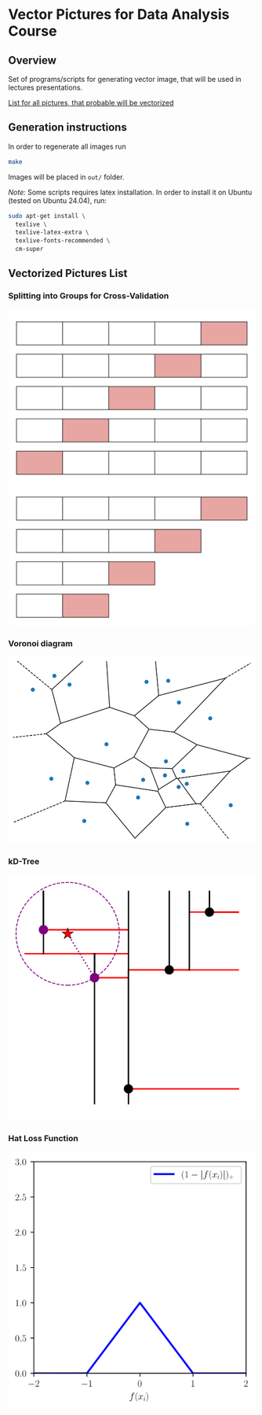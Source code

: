 # Vector Pictures for Data Analysis Course

## Overview

Set of programs/scripts for generating vector image, that will be used in
lectures presentations.

[List for all pictures, that probable will be vectorized](https://docs.google.com/spreadsheets/d/14owTcCgBI9dgRV3bD8-PJtoFbX9sbjvmffwWbo2j-S4/edit?usp=sharing)

## Generation instructions

In order to regenerate all images run

```sh
make
```

Images will be placed in `out/` folder.

*Note:* Some scripts requires latex installation. In order to install it on 
Ubuntu (tested on Ubuntu 24.04), run:

```sh
sudo apt-get install \
  texlive \
  texlive-latex-extra \
  texlive-fonts-recommended \
  cm-super
```

## Vectorized Pictures List

### Splitting into Groups for Cross-Validation

![groups](./out/cross-validation.svg)
![groups with time](./out/cross-validation-with-time.svg)

### Voronoi diagram

![Voronoi diagram vectorized image](./out//voronoi.svg)

### kD-Tree

![kd-tree visualization](./out/kdtree.svg)

### Hat Loss Function

![hat loss function plot](./out/hat_loss.svg)
